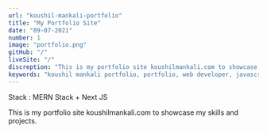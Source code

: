 ```yaml
---
url: "koushil-mankali-portfolio"
title: "My Portfolio Site"
date: "09-07-2021"
number: 1
image: "portfolio.png"
gitHub: "/"
liveSite: "/"
discreption: "This is my portfolio site koushilmankali.com to showcase my skills and projects."
keywords: "koushil mankali portfolio, portfolio, web developer, javascript developer, web engineer, koushil, koushil mankali"
---
```


Stack : MERN Stack + Next JS

This is my portfolio site koushilmankali.com to showcase my skills and projects.
